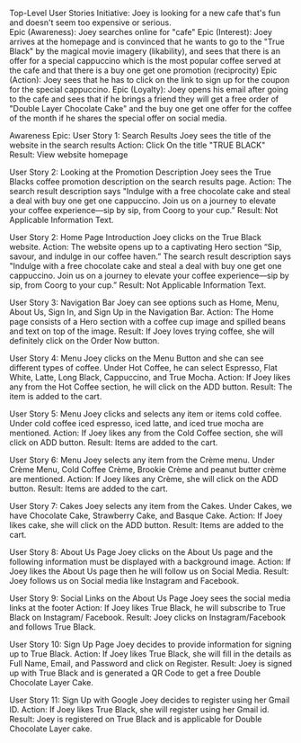 Top-Level User Stories
Initiative:  Joey is looking for a new cafe that's fun and doesn't seem too expensive or serious.  
Epic (Awareness):  Joey searches online for "cafe"
Epic (Interest):  Joey arrives at the homepage and is convinced that he wants to go to the "True Black" by the magical movie imagery (likability), and sees that there is an offer for a special cappuccino which is the most popular coffee served at the cafe and that there is a buy one get one promotion (reciprocity)
Epic (Action): Joey sees that he has to click on the link to sign up for the coupon for the special cappuccino.
Epic (Loyalty):   Joey opens his email after going to the cafe and sees that if he brings a friend they will get a free order of "Double Layer Chocolate Cake" and the buy one get one offer for the coffee of the month if he shares the special offer on social media.

Awareness Epic: 
User Story 1: Search Results
Joey sees the title of the website in the search results 
Action: Click On the title "TRUE BLACK" 
Result: View website homepage

User Story 2: Looking at the Promotion Description
Joey sees the True Blacks coffee promotion description on the search results page.
Action: The search result description says "Indulge with a free chocolate cake and steal a deal with buy one get one cappuccino. Join us on a journey to elevate your coffee experience—sip by sip, from Coorg to your cup.”
Result: Not Applicable Information Text.

User Story 2: Home Page Introduction
Joey clicks on the True Black website.
Action: The website opens up to a captivating Hero section “Sip, savour, and indulge in our coffee haven.”
The search result description says "Indulge with a free chocolate cake and steal a deal with buy one get one cappuccino. Join us on a journey to elevate your coffee experience—sip by sip, from Coorg to your cup.”
Result: Not Applicable Information Text.

User Story 3: Navigation Bar
Joey can see options such as Home, Menu, About Us, Sign In, and Sign Up in the Navigation Bar.
Action: The Home page consists of a Hero section with a coffee cup image and spilled beans and text on top of the image.
Result: If Joey loves trying coffee, she will definitely click on the Order Now button.

User Story 4: Menu 
Joey clicks on the Menu Button and she can see different types of coffee.
Under Hot Coffee, he can select Espresso, Flat White, Latte, Long Black, Cappuccino, and True Mocha.
Action: If Joey likes any from the Hot Coffee section, he will click on the ADD button.
Result: The item is added to the cart.

User Story 5: Menu
Joey clicks and selects any item or items cold coffee.
Under cold coffee iced espresso, iced latte, and iced true mocha are mentioned.
Action: If Joey likes any from the Cold Coffee section, she will click on ADD button.
Result: Items are added to the cart.

User Story 6: Menu
Joey selects any item from the Crème menu.
Under Crème Menu, Cold Coffee Crème, Brookie Crème and peanut butter crème are mentioned.
Action: If Joey likes any Crème, she will click on the ADD button.
Result: Items are added to the cart.

User Story 7: Cakes
Joey selects any item from the Cakes.
Under Cakes, we have Chocolate Cake, Strawberry Cake, and Basque Cake.
Action: If Joey likes cake, she will click on the ADD button.
Result: Items are added to the cart.

User Story 8: About Us Page
Joey clicks on the About Us page and the following information must be displayed with a background image.
Action: If Joey likes the About Us page then he will follow us on Social Media.
Result: Joey follows us on Social media like Instagram and Facebook.

User Story 9: Social Links on the About Us Page
Joey sees the social media links at the footer
Action: If Joey likes True Black, he will subscribe to True Black on Instagram/ Facebook.
Result: Joey clicks on Instagram/Facebook and follows True Black.

User Story 10: Sign Up Page
Joey decides to provide information for signing up to True Black.
Action: If Joey likes True Black, she will fill in the details as Full Name, Email, and Password and click on Register.
Result: Joey is signed up with True Black and is generated a QR Code to get a free Double Chocolate Layer Cake.

User Story 11: Sign Up with Google
Joey decides to register using her Gmail ID.
Action: If Joey likes True Black, she will register using her Gmail id.
Result: Joey is registered on True Black and is applicable for Double Chocolate Layer cake.




